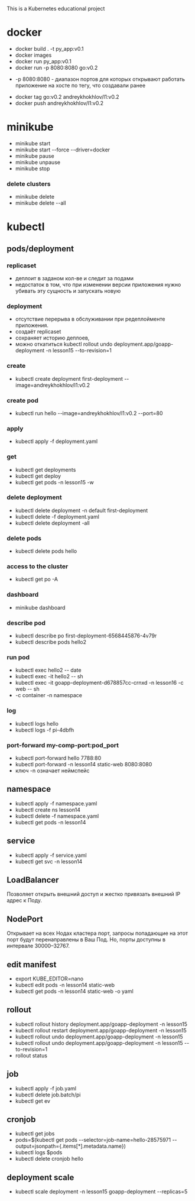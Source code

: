 This is a Kubernetes educational project

# docker
- docker build . -t py_app:v0.1
- docker images
- docker run py_app:v0.1
- docker run -p 8080:8080 go:v0.2  
* -p 8080:8080 - диапазон портов для которых открывают работать приложение на хосте по тегу, что создавали ранее

- docker tag go:v0.2 andreykhokhlov/l1:v0.2
- docker push andreykhokhlov/l1:v0.2

# minikube 
- minikube start
- minikube start --force --driver=docker
- minikube pause
- minikube unpause
- minikube stop
### delete clusters
- minikube delete
- minikube delete --all
# kubectl
## pods/deployment
### replicaset
- деплоит в заданом кол-ве и следит за подами 
- недостаток в том, что при изменении версии приложения нужно убивать эту сущность и запускать новую
### deployment 
- отсутствие перерыва в обслуживании при редеплойменте приложения.
- создаёт replicaset
- сохраняет историю деплоев, 
- можно откатиться kubectl rollout undo deployment.app/goapp-deployment -n lesson15 --to-revision=1
### create
- kubectl create deployment first-deployment  --image=andreykhokhlov/l1:v0.2
### create pod
- kubectl run hello  --image=andreykhokhlov/l1:v0.2 --port=80
### apply
- kubectl apply -f deployment.yaml
### get
- kubectl get deployments 
- kubectl get deploy
- kubectl get pods -n lesson15 -w
### delete deployment
- kubectl delete deployment -n default first-deployment
- kubectl delete -f deployment.yaml
- kubectl delete deployment -all
### delete pods
- kubectl delete pods hello
### access to the cluster
- kubectl get po -A
### dashboard
- minikube dashboard
### describe pod
- kubectl describe po first-deployment-6568445876-4v79r 
- kubectl describe pods hello2
### run pod
- kubectl exec hello2 -- date
- kubectl exec -it hello2 -- sh
- kubectl exec -it goapp-deployment-d678857cc-crnxd -n lesson16 -c web -- sh
- -c container -n namespace
### log
- kubectl logs hello
- kubectl logs -f pi-4dbfh
### port-forward my-comp-port:pod_port
- kubectl port-forward hello 7788:80
- kubectl port-forward  -n lesson14 static-web 8080:8080 
- ключ -n означает неймспейс
## namespace
- kubectl apply -f namespace.yaml
- kubectl create ns lesson14
- kubectl delete -f namespace.yaml
- kubectl get pods -n lesson14
## service
- kubectl apply -f service.yaml
- kubectl get svc -n lesson14
## LoadBalancer
Позволяет открыть внешний доступ и жестко привязать внешний IP адрес к Поду.
## NodePort
Открывает на всех Нодах кластера порт, запросы попадающие на этот порт будут перенаправлены в Ваш Под.
Но, порты доступны в интервале 30000–32767.
## edit manifest
- export KUBE_EDITOR=nano
- kubectl edit pods -n lesson14 static-web
- kubectl get pods -n lesson14 static-web -o yaml
## rollout
- kubectl rollout history deployment.app/goapp-deployment -n lesson15
- kubectl rollout restart deployment.app/goapp-deployment -n lesson15
- kubectl rollout undo deployment.app/goapp-deployment -n lesson15
- kubectl rollout undo deployment.app/goapp-deployment -n lesson15 --to-revision=1
- rollout status
## job
- kubectl apply -f job.yaml
- kubectl delete job.batch/pi
- kubectl get ev
## cronjob
- kubectl get jobs
- pods=$(kubectl get pods --selector=job-name=hello-28575971 --output=jsonpath={.items[*].metadata.name})
- kubectl logs $pods
- kubectl delete cronjob hello
## deployment scale
- kubectl scale deployment -n lesson15 goapp-deployment --replicas=5




